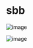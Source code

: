 #  sbb
![image](https://github.com/user-attachments/assets/181b8ab6-91ce-464c-94bf-524c460097a7)

![image](https://github.com/user-attachments/assets/f2346025-1328-4b4a-b34e-2127f58bb921)
